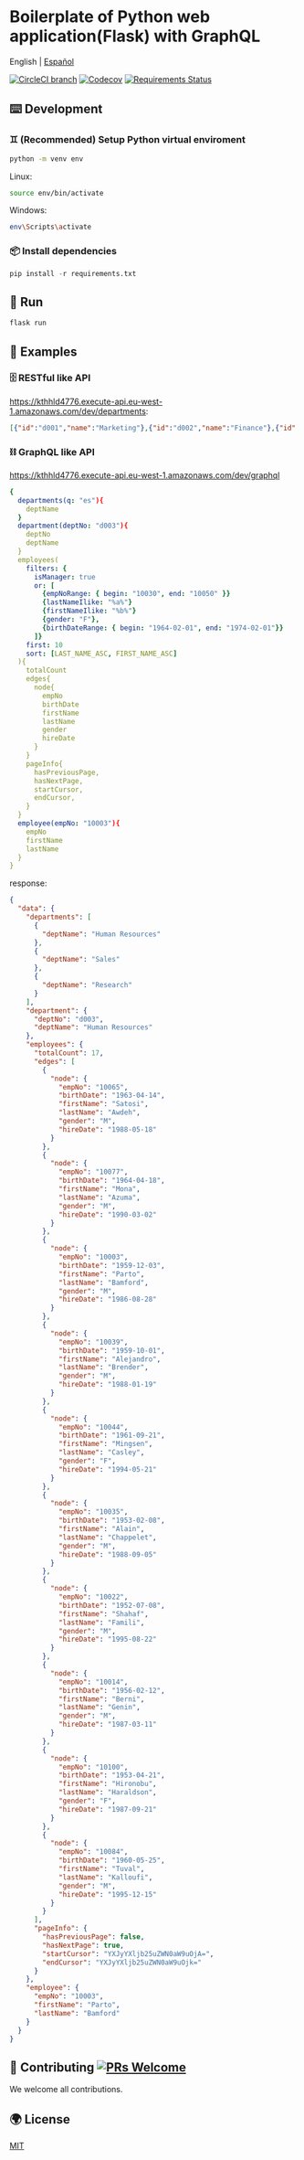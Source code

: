 # Boilerplate of Python web application(Flask) with GraphQL

English | [Español](./README-es_ES.md)

[![CircleCI branch](https://img.shields.io/circleci/build/github/melonmochi/flask-graphql-boilerplate/master.svg?style=flat-square)](https://circleci.com/gh/melonmochi/flask-graphql-boilerplate) [![Codecov](https://img.shields.io/codecov/c/github/melonmochi/flask-graphql-boilerplate/master.svg?style=flat-square)](https://codecov.io/gh/melonmochi/flask-graphql-boilerplate/branch/master) [![Requirements Status](https://requires.io/github/melonmochi/flask-graphql-boilerplate/requirements.svg?branch=master)](https://requires.io/github/melonmochi/flask-graphql-boilerplate/requirements/?branch=master)

## ⌨️ Development

### ♊ (Recommended) Setup Python virtual enviroment

```bash
python -m venv env
```

Linux:

```bash
source env/bin/activate
```

Windows:

```bash
env\Scripts\activate
```

### 📦 Install dependencies

```python
pip install -r requirements.txt
```

## 🏃 Run

```python
flask run
```

## 🦋 Examples

### 🗄️ RESTful like API

<https://kthhld4776.execute-api.eu-west-1.amazonaws.com/dev/departments>:

```json
[{"id":"d001","name":"Marketing"},{"id":"d002","name":"Finance"},{"id":"d003","name":"Human Resources"},{"id":"d004","name":"Production"},{"id":"d005","name":"Development"},{"id":"d006","name":"Quality Management"},{"id":"d007","name":"Sales"},{"id":"d008","name":"Research"},{"id":"d009","name":"Customer Service"}]
```

### ⛓️ GraphQL like API

<https://kthhld4776.execute-api.eu-west-1.amazonaws.com/dev/graphql>

```yaml
{
  departments(q: "es"){
    deptName
  }
  department(deptNo: "d003"){
    deptNo
    deptName
  }
  employees(
    filters: {
      isManager: true
      or: [
        {empNoRange: { begin: "10030", end: "10050" }}
        {lastNameIlike: "%a%"}
        {firstNameIlike: "%b%"}
        {gender: "F"},
        {birthDateRange: { begin: "1964-02-01", end: "1974-02-01"}}
      ]}
    first: 10
    sort: [LAST_NAME_ASC, FIRST_NAME_ASC]
  ){
    totalCount
    edges{
      node{
        empNo
        birthDate
        firstName
        lastName
        gender
        hireDate
      }
    }
    pageInfo{
      hasPreviousPage,
      hasNextPage,
      startCursor,
      endCursor,
    }
  }
  employee(empNo: "10003"){
    empNo
    firstName
    lastName
  }
}
```

response:

```json
{
  "data": {
    "departments": [
      {
        "deptName": "Human Resources"
      },
      {
        "deptName": "Sales"
      },
      {
        "deptName": "Research"
      }
    ],
    "department": {
      "deptNo": "d003",
      "deptName": "Human Resources"
    },
    "employees": {
      "totalCount": 17,
      "edges": [
        {
          "node": {
            "empNo": "10065",
            "birthDate": "1963-04-14",
            "firstName": "Satosi",
            "lastName": "Awdeh",
            "gender": "M",
            "hireDate": "1988-05-18"
          }
        },
        {
          "node": {
            "empNo": "10077",
            "birthDate": "1964-04-18",
            "firstName": "Mona",
            "lastName": "Azuma",
            "gender": "M",
            "hireDate": "1990-03-02"
          }
        },
        {
          "node": {
            "empNo": "10003",
            "birthDate": "1959-12-03",
            "firstName": "Parto",
            "lastName": "Bamford",
            "gender": "M",
            "hireDate": "1986-08-28"
          }
        },
        {
          "node": {
            "empNo": "10039",
            "birthDate": "1959-10-01",
            "firstName": "Alejandro",
            "lastName": "Brender",
            "gender": "M",
            "hireDate": "1988-01-19"
          }
        },
        {
          "node": {
            "empNo": "10044",
            "birthDate": "1961-09-21",
            "firstName": "Mingsen",
            "lastName": "Casley",
            "gender": "F",
            "hireDate": "1994-05-21"
          }
        },
        {
          "node": {
            "empNo": "10035",
            "birthDate": "1953-02-08",
            "firstName": "Alain",
            "lastName": "Chappelet",
            "gender": "M",
            "hireDate": "1988-09-05"
          }
        },
        {
          "node": {
            "empNo": "10022",
            "birthDate": "1952-07-08",
            "firstName": "Shahaf",
            "lastName": "Famili",
            "gender": "M",
            "hireDate": "1995-08-22"
          }
        },
        {
          "node": {
            "empNo": "10014",
            "birthDate": "1956-02-12",
            "firstName": "Berni",
            "lastName": "Genin",
            "gender": "M",
            "hireDate": "1987-03-11"
          }
        },
        {
          "node": {
            "empNo": "10100",
            "birthDate": "1953-04-21",
            "firstName": "Hironobu",
            "lastName": "Haraldson",
            "gender": "F",
            "hireDate": "1987-09-21"
          }
        },
        {
          "node": {
            "empNo": "10084",
            "birthDate": "1960-05-25",
            "firstName": "Tuval",
            "lastName": "Kalloufi",
            "gender": "M",
            "hireDate": "1995-12-15"
          }
        }
      ],
      "pageInfo": {
        "hasPreviousPage": false,
        "hasNextPage": true,
        "startCursor": "YXJyYXljb25uZWN0aW9uOjA=",
        "endCursor": "YXJyYXljb25uZWN0aW9uOjk="
      }
    },
    "employee": {
      "empNo": "10003",
      "firstName": "Parto",
      "lastName": "Bamford"
    }
  }
}
```

## 🤝 Contributing [![PRs Welcome](https://img.shields.io/badge/PRs-welcome-brightgreen.svg?style=flat-square)](http://makeapullrequest.com)

We welcome all contributions.

## 🌍 License

[MIT](https://github.com/melonmochi/flask-graphql-boilerplate/blob/master/LICENSE)
